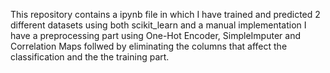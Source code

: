This repository contains a ipynb file in which I have trained and predicted 2 different datasets using both scikit_learn and a manual implementation
I have a preprocessing part using One-Hot Encoder, SimpleImputer and Correlation Maps follwed by eliminating the columns that affect the classification and the the training part.
